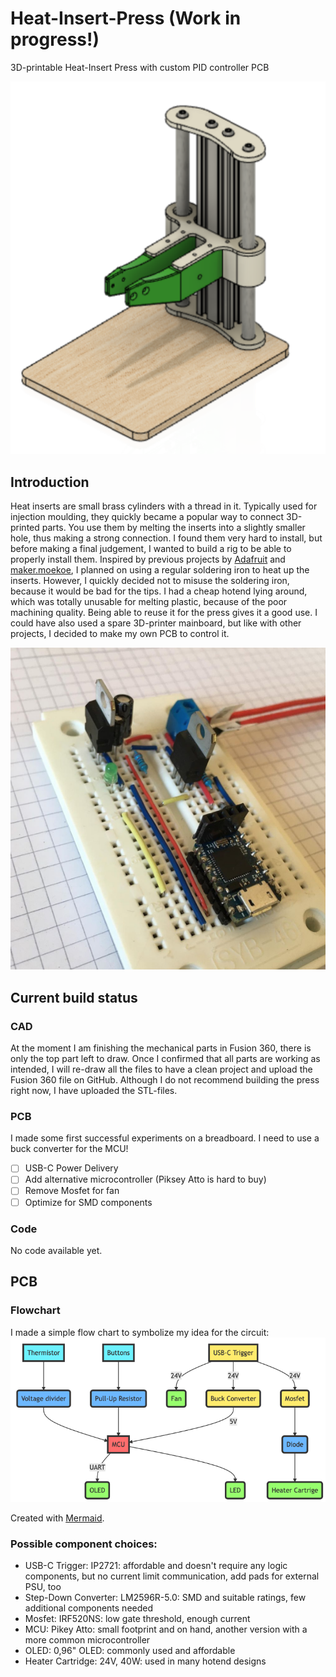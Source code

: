 # Heat-Insert-Press (Work in progress!)
3D-printable Heat-Insert Press with custom PID controller PCB

![preview_image](/cad/press.png)

## Introduction
Heat inserts are small brass cylinders with a thread in it. Typically used for injection moulding, they quickly became a popular way to connect 3D-printed parts. You use them by melting the inserts into a slightly smaller hole, thus making a strong connection. 
I found them very hard to install, but before making a final judgement, I wanted to build a rig to be able to properly install them. Inspired by previous projects by [Adafruit](https://learn.adafruit.com/heat-set-rig) and [maker.moekoe](https://github.com/makermoekoe/Heat_Insert_Press), I planned on using a regular soldering iron to heat up the inserts. 
However, I quickly decided not to misuse the soldering iron, because it would be bad for the tips. I had a cheap hotend lying around, which was totally unusable for melting plastic, because of the poor machining quality. Being able to reuse it for the press gives it a good use. 
I could have also used a spare 3D-printer mainboard, but like with other projects, I decided to make my own PCB to control it. 

![preview_image](/pictures/breadboard_prototype_side.png)

## Current build status
### CAD
At the moment I am finishing the mechanical parts in Fusion 360, there is only the top part left to draw. Once I confirmed that all parts are working as intended, I will re-draw all the files to have a clean project and upload the Fusion 360 file on GitHub. Although I do not recommend building the press right now, I have uploaded the STL-files. 
### PCB
I made some first successful experiments on a breadboard. I need to use a buck converter for the MCU!
- [ ] USB-C Power Delivery
- [ ] Add alternative microcontroller (Piksey Atto is hard to buy)
- [ ] Remove Mosfet for fan
- [ ] Optimize for SMD components
### Code
No code available yet.

## PCB
### Flowchart
I made a simple flow chart to symbolize my idea for the circuit: ![flowchart](/pictures/flowchart.png)

Created with [Mermaid](https://github.com/mermaid-js/mermaid).

### Possible component choices: 
- USB-C Trigger: IP2721: affordable and doesn't require any logic components, but no current limit communication, add pads for external PSU, too
- Step-Down Converter: LM2596R-5.0: SMD and suitable ratings, few additional components needed
- Mosfet: IRF520NS: low gate threshold, enough current
- MCU: Pikey Atto: small footprint and on hand, another version with a more common microcontroller
- OLED: 0,96" OLED: commonly used and affordable
- Heater Cartridge: 24V, 40W: used in many hotend designs
